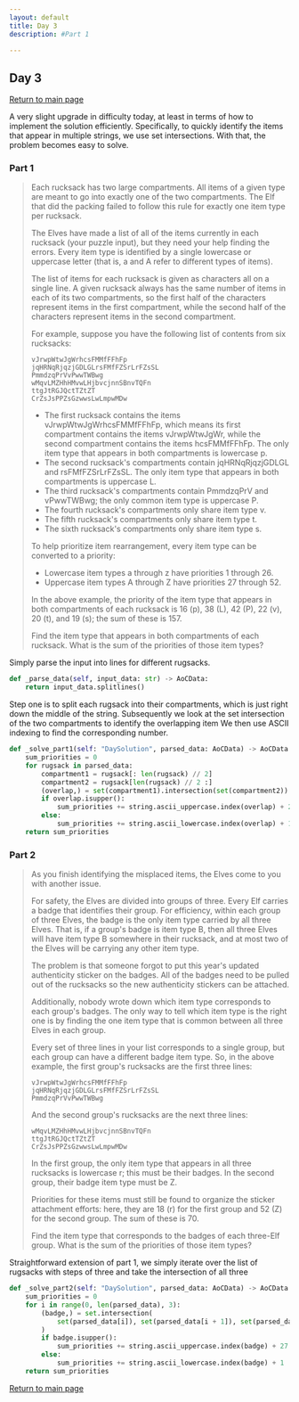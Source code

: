 ```yaml
---
layout: default
title: Day 3
description: #Part 1

---
```


## Day 3

[Return to main page](../)


A very slight upgrade in difficulty today, at least in terms of how to implement
the solution efficiently. Specifically, to quickly identify the items that appear
in multiple strings, we use set intersections. With that, the problem becomes easy
to solve.


### Part 1
>
> Each rucksack has two large compartments. All items of a given type are meant to go into exactly one of the two compartments. The Elf that did the packing failed to follow this rule for exactly one item type per rucksack.
>
> The Elves have made a list of all of the items currently in each rucksack (your puzzle input), but they need your help finding the errors. Every item type is identified by a single lowercase or uppercase letter (that is, a and A refer to different types of items).
>
> The list of items for each rucksack is given as characters all on a single line. A given rucksack always has the same number of items in each of its two compartments, so the first half of the characters represent items in the first compartment, while the second half of the characters represent items in the second compartment.
>
> For example, suppose you have the following list of contents from six rucksacks:
> ```
> vJrwpWtwJgWrhcsFMMfFFhFp
> jqHRNqRjqzjGDLGLrsFMfFZSrLrFZsSL
> PmmdzqPrVvPwwTWBwg
> wMqvLMZHhHMvwLHjbvcjnnSBnvTQFn
> ttgJtRGJQctTZtZT
> CrZsJsPPZsGzwwsLwLmpwMDw
> ```
> - The first rucksack contains the items vJrwpWtwJgWrhcsFMMfFFhFp, which means its first compartment contains the items vJrwpWtwJgWr, while the second compartment contains the items hcsFMMfFFhFp. The only item type that appears in both compartments is lowercase p.
> - The second rucksack's compartments contain jqHRNqRjqzjGDLGL and rsFMfFZSrLrFZsSL. The only item type that appears in both compartments is uppercase L.
> - The third rucksack's compartments contain PmmdzqPrV and vPwwTWBwg; the only common item type is uppercase P.
> - The fourth rucksack's compartments only share item type v.
> - The fifth rucksack's compartments only share item type t.
> - The sixth rucksack's compartments only share item type s.
>
> To help prioritize item rearrangement, every item type can be converted to a priority:
>
> - Lowercase item types a through z have priorities 1 through 26.
> - Uppercase item types A through Z have priorities 27 through 52.
>
> In the above example, the priority of the item type that appears in both compartments of each rucksack is 16 (p), 38 (L), 42 (P), 22 (v), 20 (t), and 19 (s); the sum of these is 157.
>
> Find the item type that appears in both compartments of each rucksack. What is the sum of the priorities of those item types?


 Simply parse the input into lines for different rugsacks.
```python
def _parse_data(self, input_data: str) -> AoCData:
    return input_data.splitlines()
```

 Step one is to split each rugsack into their compartments, which is just right down the middle of the string. Subsequently we look at the set intersection of the two compartments to identify the overlapping item We then use ASCII indexing to find the corresponding number.
```python
def _solve_part1(self: "DaySolution", parsed_data: AoCData) -> AoCData:
    sum_priorities = 0
    for rugsack in parsed_data:
        compartment1 = rugsack[: len(rugsack) // 2]
        compartment2 = rugsack[len(rugsack) // 2 :]
        (overlap,) = set(compartment1).intersection(set(compartment2))
        if overlap.isupper():
            sum_priorities += string.ascii_uppercase.index(overlap) + 27
        else:
            sum_priorities += string.ascii_lowercase.index(overlap) + 1
    return sum_priorities
```

### Part 2

> As you finish identifying the misplaced items, the Elves come to you with another issue.
>
> For safety, the Elves are divided into groups of three. Every Elf carries a badge that identifies their group. For efficiency, within each group of three Elves, the badge is the only item type carried by all three Elves. That is, if a group's badge is item type B, then all three Elves will have item type B somewhere in their rucksack, and at most two of the Elves will be carrying any other item type.
>
> The problem is that someone forgot to put this year's updated authenticity sticker on the badges. All of the badges need to be pulled out of the rucksacks so the new authenticity stickers can be attached.
>
> Additionally, nobody wrote down which item type corresponds to each group's badges. The only way to tell which item type is the right one is by finding the one item type that is common between all three Elves in each group.
>
> Every set of three lines in your list corresponds to a single group, but each group can have a different badge item type. So, in the above example, the first group's rucksacks are the first three lines:
> ```
> vJrwpWtwJgWrhcsFMMfFFhFp
> jqHRNqRjqzjGDLGLrsFMfFZSrLrFZsSL
> PmmdzqPrVvPwwTWBwg
> ```
> And the second group's rucksacks are the next three lines:
>
> ```
> wMqvLMZHhHMvwLHjbvcjnnSBnvTQFn
> ttgJtRGJQctTZtZT
> CrZsJsPPZsGzwwsLwLmpwMDw
> ```
>
> In the first group, the only item type that appears in all three rucksacks is lowercase r; this must be their badges. In the second group, their badge item type must be Z.
>
> Priorities for these items must still be found to organize the sticker attachment efforts: here, they are 18 (r) for the first group and 52 (Z) for the second group. The sum of these is 70.
>
> Find the item type that corresponds to the badges of each three-Elf group. What is the sum of the priorities of those item types?

 Straightforward extension of part 1, we simply iterate over the list of rugsacks with steps of three and take the intersection of all three
```python
def _solve_part2(self: "DaySolution", parsed_data: AoCData) -> AoCData:
    sum_priorities = 0
    for i in range(0, len(parsed_data), 3):
        (badge,) = set.intersection(
            set(parsed_data[i]), set(parsed_data[i + 1]), set(parsed_data[i + 2])
        )
        if badge.isupper():
            sum_priorities += string.ascii_uppercase.index(badge) + 27
        else:
            sum_priorities += string.ascii_lowercase.index(badge) + 1
    return sum_priorities
```

[Return to main page](../)
